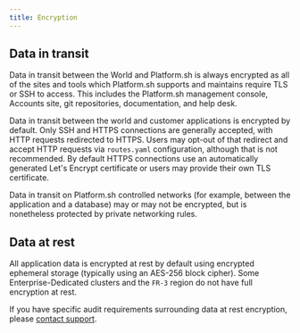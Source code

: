 ```yaml
---
title: Encryption
---
```


## Data in transit

Data in transit between the World and Platform.sh is always encrypted as all of the sites and tools which Platform.sh supports and maintains require TLS or SSH to access. This includes the Platform.sh management console, Accounts site, git repositories, documentation, and help desk.

Data in transit between the world and customer applications is encrypted by default.  Only SSH and HTTPS connections are generally accepted, with HTTP requests redirected to HTTPS.  Users may opt-out of that redirect and accept HTTP requests via `routes.yaml` configuration, although that is not recommended.  By default HTTPS connections use an automatically generated Let's Encrypt certificate or users may provide their own TLS certificate.

Data in transit on Platform.sh controlled networks (for example, between the application and a database) may or may not be encrypted, but is nonetheless protected by private networking rules.

## Data at rest

All application data is encrypted at rest by default using encrypted ephemeral storage (typically using an AES-256 block cipher). Some Enterprise-Dedicated clusters and the `FR-3` region do not have full encryption at rest.

If you have specific audit requirements surrounding data at rest encryption, please [contact support](/overview/get-support.md).
